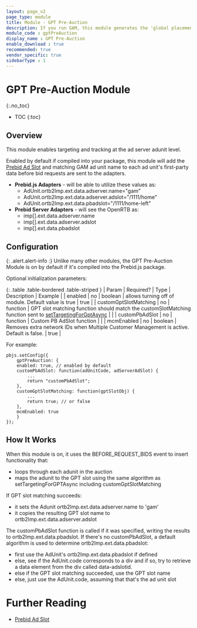 ```yaml
---
layout: page_v2
page_type: module
title: Module - GPT Pre-Auction
description: If you run GAM, this module generates the 'global placement id' that's becoming required for successful auctions.
module_code : gptPreAuction
display_name : GPT Pre-Auction
enable_download : true
recommended: true
vendor_specific: true
sidebarType : 1
---
```


# GPT Pre-Auction Module
{:.no_toc}

* TOC
{:toc}

## Overview

This module enables targeting and tracking at the ad server adunit level.

Enabled by default if compiled into your package, this module will add the [Prebid Ad Slot](/features/pbAdSlot.html) and matching GAM ad unit name to each ad unit's first-party data before bid requests are sent to the adapters.

* **Prebid.js Adapters** - will be able to utilize these values as:
    * AdUnit.ortb2Imp.ext.data.adserver.name="gam"
    * AdUnit.ortb2Imp.ext.data.adserver.adslot="/1111/home"
    * AdUnit.ortb2Imp.ext.data.pbadslot="/1111/home-left"
* **Prebid Server Adapters** - will see the OpenRTB as:
    * imp[].ext.data.adserver.name
    * imp[].ext.data.adserver.adslot
    * imp[].ext.data.pbadslot

## Configuration

{: .alert.alert-info :}
Unlike many other modules, the GPT Pre-Auction Module is on by default if it's compiled
into the Prebid.js package.

Optional initialization parameters:

{: .table .table-bordered .table-striped }
| Param | Required? | Type | Description | Example |
| enabled | no | boolean | allows turning off of module. Default value is true | true |
| customGptSlotMatching | no | function | GPT slot matching function should match the customSlotMatching function sent to [setTargetingForGptAsync](/dev-docs/publisher-api-reference/setTargetingForGPTAsync.html) | |
| customPbAdSlot | no | function | Custom PB AdSlot function | |
| mcmEnabled | no | boolean | Removes extra network IDs when Multiple Customer Management is active. Default is false. | true |

For example:
```
pbjs.setConfig({
    gptPreAuction: {
	enabled: true, // enabled by default
	customPbAdSlot: function(adUnitCode, adServerAdSlot) {
		...
		return "customPbAdSlot";
	},
	customGptSlotMatching: function(gptSlotObj) {
		...
		return true; // or false
	},
	mcmEnabled: true
    }
});
```

## How It Works

When this module is on, it uses the BEFORE_REQUEST_BIDS event to insert functionality that:

- loops through each adunit in the auction
- maps the adunit to the GPT slot using the same algorithm as setTargetingForGPTAsync including customGptSlotMatching

If GPT slot matching succeeds:

- it sets the Adunit ortb2Imp.ext.data.adserver.name to 'gam'
- it copies the resulting GPT slot name to ortb2Imp.ext.data.adserver.adslot

The customPbAdSlot function is called if it was specified, writing the results to ortb2Imp.ext.data.pbadslot.
If there's no customPbAdSlot, a default algorithm is used to determine ortb2Imp.ext.data.pbadslot:

- first use the AdUnit's ortb2Imp.ext.data.pbadslot if defined
- else, see if the AdUnit.code corresponds to a div and if so, try to retrieve a data element from the div called data-adslotid.
- else if the GPT slot matching succeeded, use the GPT slot name
- else, just use the AdUnit.code, assuming that that's the ad unit slot

# Further Reading
- [Prebid Ad Slot](/features/pbAdSlot.html)
